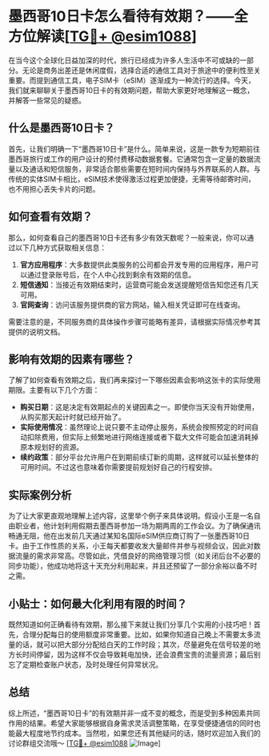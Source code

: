 # 墨西哥10日卡怎么看待有效期？——全方位解读[[TG💪+ @esim1088](https://t.me/s/esim1088)]

在当今这个全球化日益加深的时代，旅行已经成为许多人生活中不可或缺的一部分。无论是商务出差还是休闲度假，选择合适的通信工具对于旅途中的便利性至关重要。而提到通信工具，电子SIM卡（eSIM）逐渐成为一种流行的选择。今天，我们就来聊聊关于墨西哥10日卡的有效期问题，帮助大家更好地理解这一概念，并解答一些常见的疑惑。

## 什么是墨西哥10日卡？

首先，让我们明确一下“墨西哥10日卡”是什么。简单来说，这是一款专为短期前往墨西哥旅行或工作的用户设计的预付费移动数据套餐。它通常包含一定量的数据流量以及通话和短信服务，非常适合那些需要在短时间内保持与外界联系的人群。与传统的实体SIM卡相比，eSIM技术使得激活过程更加便捷，无需等待邮寄时间，也不用担心丢失卡片的问题。

## 如何查看有效期？

那么，如何查看自己的墨西哥10日卡还有多少有效天数呢？一般来说，你可以通过以下几种方式获取相关信息：

1. **官方应用程序**：大多数提供此类服务的公司都会开发专用的应用程序，用户可以通过登录账号后，在个人中心找到剩余有效期的信息。
2. **短信通知**：当接近有效期结束时，运营商可能会发送提醒短信告知您还有几天可用。
3. **官网查询**：访问该服务提供商的官方网站，输入相关凭证即可在线查询。

需要注意的是，不同服务商的具体操作步骤可能略有差异，请根据实际情况参考其提供的说明文档。

## 影响有效期的因素有哪些？

了解了如何查看有效期之后，我们再来探讨一下哪些因素会影响这张卡的实际使用期限。主要有以下几个方面：

- **购买日期**：这是决定有效期起点的关键因素之一。即使你当天没有开始使用，从购买那天起计时就已经开始了。
- **实际使用情况**：虽然理论上说只要不主动停止服务，系统会按照预定的时间自动扣除费用，但实际上频繁地进行网络连接或者下载大文件可能会加速消耗掉原本规划好的资源。
- **续约政策**：部分平台允许用户在到期前续订新的周期，这样就可以延长整体的可用时间。不过这也意味着你需要提前规划好自己的行程安排。

## 实际案例分析

为了让大家更直观地理解上述内容，这里举个例子来具体说明。假设小王是一名自由职业者，他计划利用假期去墨西哥参加一场为期两周的工作会议。为了确保通讯畅通无阻，他在出发前几天通过某知名国际eSIM供应商订购了一张墨西哥10日卡。由于工作性质的关系，小王每天都要收发大量邮件并参与视频会议，因此对数据流量的需求非常高。尽管如此，凭借良好的网络管理习惯（如关闭后台不必要的同步功能），他成功地将这十天充分利用起来，并且还预留了一部分余裕以备不时之需。

## 小贴士：如何最大化利用有限的时间？

既然知道如何正确看待有效期，那么接下来就让我们分享几个实用的小技巧吧！首先，合理分配每日的使用额度非常重要。比如，如果你知道自己晚上不需要太多流量的话，就可以把大部分分配给白天的工作时段；其次，尽量避免在信号较差的地方长时间停留，因为这样不仅会导致耗电加快，还会浪费宝贵的流量资源；最后别忘了定期检查账户状态，及时处理任何异常状况。

## 总结

综上所述，“墨西哥10日卡”的有效期并非一成不变的概念，而是受到多种因素共同作用的结果。希望大家能够根据自身需求灵活调整策略，在享受便捷通信的同时也能最大程度地节约成本。当然啦，如果您还有其他疑问的话，随时欢迎加入我们的讨论群组交流哦～ [[TG💪+ @esim1088](https://t.me/s/esim1088) ![Image](https://i.postimg.cc/4NQfJmqS/Snipaste-2025-05-13-00-14-12.png)]